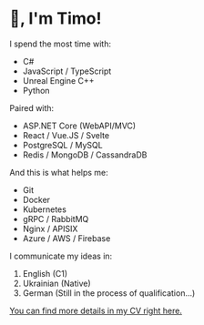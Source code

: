 # 👋, I'm Timo!

I spend the most time with:
- C#
- JavaScript / TypeScript
- Unreal Engine C++
- Python

Paired with:
- ASP.NET Core (WebAPI/MVC)
- React / Vue.JS / Svelte
- PostgreSQL / MySQL
- Redis / MongoDB / CassandraDB

And this is what helps me:
- Git
- Docker
- Kubernetes
- gRPC / RabbitMQ
- Nginx / APISIX
- Azure / AWS / Firebase

I communicate my ideas in:
1. English (C1)
2. Ukrainian (Native)
3. German (Still in the process of qualification...)

[You can find more details in my CV right here.](https://example.com)